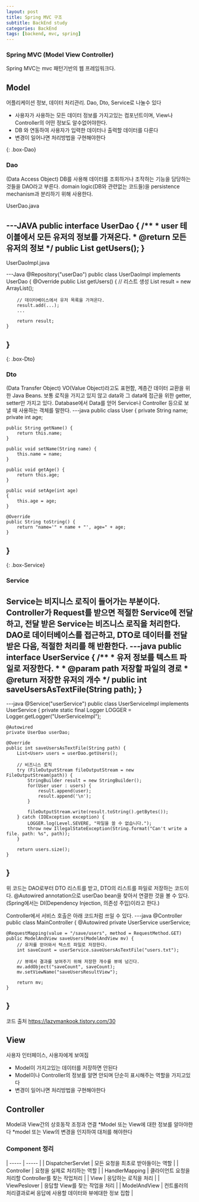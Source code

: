 ```yaml
---
layout: post
title: Spring MVC 구조
subtitle: BackEnd study
categories: BackEnd
tags: [backend, mvc, spring]
---
```


### Spring MVC (Model View Controller)
Spring MVC는 mvc 패턴기반의 웹 프레임워크다.


## Model
어플리케이션 정보, 데이터 처리관리. Dao, Dto, Service로 나눌수 있다
* 사용자가 사용하는 모든 데이터 정보를 가지고있는 컴포넌트이며, View나 Controller의 어떤 정보도 알수없어야한다.
* DB 와 연동하여 사용자가 입력한 데이터나 출력할 데이터를 다룬다
* 변경이 일어나면 처리방법을 구현해야한다

{: .box-Dao}
### Dao 
(Data Access Object)
DB를 사용해 데이터를 조회하거나 조작하는 기능을 담당하는 것들을 DAO라고 부른다. domain logic(DB와 관련없는 코드들)을 persistence mechanism과 분리하기 위해 사용한다. 

UserDao.java

---JAVA
public interface UserDao {
    /**
     * user 테이블에서 모든 유저의 정보를 가져온다.
     * @return 모든 유저의 정보
     */
    public List<User> getUsers();
}
---

UserDaoImpl.java

---Java
@Repository("userDao")
public class UserDaoImpl implements UserDao {
    @Override
    public List<User> getUsers()
    {
        // 리스트 생성
        List<User> result = new ArrayList<User>();

        // 데이터베이스에서 유저 목록을 가져온다.
        result.add(...);
        ...

        return result;
    }
}
---

{: .box-Dto}
### Dto 
(Data Transfer Object)
VO(Value Object)라고도 표현함, 계층간 데이터 교환을 위한 Java Beans. 보통 로직을 가지고 있지 않고 data와 그 data에 접근을 위한 getter, setter만 가지고 있다.
Database에서 Data를 얻어 Service나 Controller 등으로 보낼 때 사용하는 객체를 말한다. 
---java
public class User {
    private String name;
    private int age;

    public String getName() {
        return this.name;
    }

    public void setName(String name) {
        this.name = name;
    }

    public void getAge() {
        return this.age;
    }

    public void setAge(int age)
    {
        this.age = age;
    }

    @Override
    public String toString() {
        return "name='" + name + "', age=" + age;
    }
}
---


{: .box-Service}
### Service
Service는 비지니스 로직이 들어가는 부분이다. Controller가 Request를 받으면 적절한 Service에 전달하고, 전달 받은 Service는 비즈니스 로직을 처리한다. DAO로 데이터베이스를 접근하고, DTO로 데이터를 전달받은 다음, 적절한 처리를 해 반환한다.
---java
public interface UserService {
    /**
     * 유저 정보를 텍스트 파일로 저장한다.
     * 
     * @param path 저장할 파일의 경로
     * @return 저장한 유저의 개수
     */
    public int saveUsersAsTextFile(String path);
}
---

---java
@Service("userService")
public class UserServiceImpl implements UserService {
    private static final Logger LOGGER = Logger.getLogger("UserServiceImpl");

    @Autowired
    private UserDao userDao;

    @Override
    public int saveUsersAsTextFile(String path) {
        List<User> users = userDao.getUsers();

        // 비즈니스 로직
        try (FileOutputStream fileOutputStream = new FileOutputStream(path)) {
            StringBuilder result = new StringBuilder();
            for(User user : users) {
                result.append(user);
                result.append('\n');
            }

            fileOutputStream.write(result.toString().getBytes());
        } catch (IOException exception) {
            LOGGER.log(Level.SEVERE, "파일을 쓸 수 없습니다.");
            throw new IllegalStateException(String.format("Can't write a file. path: %s", path));
        }

        return users.size();
    }
}
---
위 코드는 DAO로부터 DTO 리스트를 받고, DTO의 리스트를 파일로 저장하는 코드이다. @Autowired annotation으로 userDao bean을 찾아서 연결한 것을 볼 수 있다. (Spring에서는 DI(Dependency Injection, 의존성 주입)이라고 한다.)

Controller에서 서비스 호출은 아래 코드처럼 쓰일 수 있다.
---java
@Controller
public class MainController {
    @Autowired
    private UserService userService;

    @RequestMapping(value = "/save/users", method = RequestMethod.GET)
    public ModelAndView saveUsers(ModelAndView mv) {
        // 유저를 얻어와서 텍스트 파일로 저장한다.
        int saveCount = userService.saveUsersAsTextFile("users.txt");

        // 뷰에서 결과를 보여주기 위해 저장한 개수를 뷰에 넘긴다.
        mv.addObject("saveCount", saveCount);
        mv.setViewName("saveUsersResultView");

        return mv;
    }
}
---

코드 출처 https://lazymankook.tistory.com/30





## View
사용자 인터페이스, 사용자에게 보여짐
* Model이 가지고있는 데이터를 저장하면 안된다
* Model이나 Controller의 정보를 알면 안되며 단순히 표시해주는 역할을 가지고있다
* 변경이 일어나면 처리방법을 구현해야한다

## Controller
Model과 View간의 상호동작 조정과 연결
*Model 또는 View에 대한 정보를 알아야한다
*model 또는 View의 변경을 인지하여 대처를 해야한다


### Component 정리
| ----- | ----- |
| DispatcherServlet | 모든 요청을 최초로 받아들이는 역할 |
| Controller | 요청을 실제로 처리하는 역할 |
| HandlerMapping | 클라이언트 요청을 처리할 Controller를 찾는 작업처리 |
| View | 응답하는 로직을 처리 |
| ViewPeslover | 응답할 View를 찾는 작업을 처리 |
| ModelAndView | 컨트롤러의 처리결과로써 응답에 사용할 데이터와 뷰에대한 정보 집합 |



